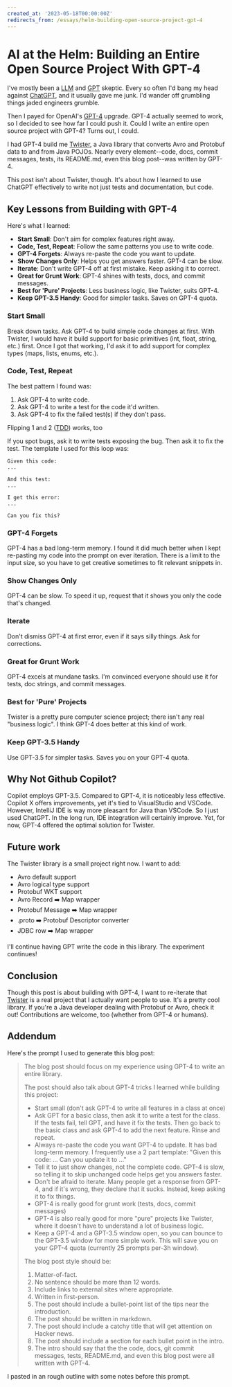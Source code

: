 ```yaml
---
created_at: '2023-05-18T00:00:00Z'
redirects_from: /essays/helm-building-open-source-project-gpt-4
---
```


# AI at the Helm: Building an Entire Open Source Project With GPT-4

I've mostly been a [LLM](https://en.wikipedia.org/wiki/Large_language_model) and [GPT](https://en.wikipedia.org/wiki/Generative_pre-trained_transformer) skeptic. Every so often I'd bang my head against [ChatGPT](https://openai.com/blog/chatgpt), and it usually gave me junk. I'd wander off grumbling things jaded engineers grumble.

Then I payed for OpenAI's [GPT-4](https://openai.com/research/gpt-4) upgrade. GPT-4 actually seemed to work, so I decided to see how far I could push it. Could I write an entire open source project with GPT-4? Turns out, I could.

I had GPT-4 build me [Twister](https://github.com/criccomini/twister), a Java library that converts Avro and Protobuf data to and from Java POJOs. Nearly every element--code, docs, commit messages, tests, its README.md, even this blog post--was written by GPT-4.

This post isn't about Twister, though. It's about how I learned to use ChatGPT effectively to write not just tests and documentation, but code.

## Key Lessons from Building with GPT-4

Here's what I learned:

- **Start Small**: Don't aim for complex features right away.
- **Code, Test, Repeat**: Follow the same patterns you use to write code.
- **GPT-4 Forgets**: Always re-paste the code you want to update.
- **Show Changes Only**: Helps you get answers faster. GPT-4 can be slow.
- **Iterate**: Don't write GPT-4 off at first mistake. Keep asking it to correct.
- **Great for Grunt Work**: GPT-4 shines with tests, docs, and commit messages.
- **Best for 'Pure' Projects**: Less business logic, like Twister, suits GPT-4.
- **Keep GPT-3.5 Handy**: Good for simpler tasks. Saves on GPT-4 quota.

### Start Small

Break down tasks. Ask GPT-4 to build simple code changes at first. With Twister, I would have it build support for basic primitives (int, float, string, etc.) first. Once I got that working, I'd ask it to add support for complex types (maps, lists, enums, etc.).

### Code, Test, Repeat

The best pattern I found was:

1. Ask GPT-4 to write code.
2. Ask GPT-4 to write a test for the code it'd written.
3. Ask GPT-4 to fix the failed test(s) if they don't pass.

Flipping 1 and 2 ([TDD](https://en.wikipedia.org/wiki/Test-driven_development)) works, too

If you spot bugs, ask it to write tests exposing the bug. Then ask it to fix the test. The template I used for this loop was:

```
Given this code:
...

And this test:
...

I get this error:
...

Can you fix this?
```

### GPT-4 Forgets

GPT-4 has a bad long-term memory. I found it did much better when I kept re-pasting my code into the prompt on ever iteration. There is a limit to the input size, so you have to get creative sometimes to fit relevant snippets in.

### Show Changes Only

GPT-4 can be slow. To speed it up, request that it shows you only the code that's changed.

### Iterate

Don't dismiss GPT-4 at first error, even if it says silly things. Ask for corrections.

### Great for Grunt Work

GPT-4 excels at mundane tasks. I'm convinced everyone should use it for tests, doc strings, and commit messages.

### Best for 'Pure' Projects

Twister is a pretty pure computer science project; there isn't any real "business logic". I think GPT-4 does better at this kind of work.

### Keep GPT-3.5 Handy

Use GPT-3.5 for simpler tasks. Saves you on your GPT-4 quota.

## Why Not Github Copilot?

Copilot employs GPT-3.5. Compared to GPT-4, it is noticeably less effective. Copilot X offers improvements, yet it's tied to VisualStudio and VSCode. However, IntelliJ IDE is way more pleasant for Java than VSCode. So I just used ChatGPT. In the long run, IDE integration will certainly improve. Yet, for now, GPT-4 offered the optimal solution for Twister.

## Future work

The Twister library is a small project right now. I want to add:

* Avro default support
* Avro logical type support
* Protobuf WKT support
* Avro Record ➡️ Map wrapper
* Protobuf Message ➡️ Map wrapper
* .proto ➡️ Protobuf Descriptor converter
* JDBC row ➡️ Map wrapper

I'll continue having GPT write the code in this library. The experiment continues!

## Conclusion

Though this post is about building with GPT-4, I want to re-iterate that [Twister](https://github.com/criccomini/twister) is a real project that I actually want people to use. It's a pretty cool library. If you're a Java developer dealing with Protobuf or Avro, check it out! Contributions are welcome, too (whether from GPT-4 or humans).

## Addendum

Here's the prompt I used to generate this blog post:

> The blog post should focus on my experience using GPT-4 to write an entire library.
> 
> The post should also talk about GPT-4 tricks I learned while building this project:
> 
> - Start small (don't ask GPT-4 to write all features in a class at once)
> - Ask GPT for a basic class, then ask it to write a test for the class. If the tests fail, tell GPT, and have it fix the tests. Then go back to the basic class and ask GPT-4 to add the next feature. Rinse and repeat.
> - Always re-paste the code you want GPT-4 to update. It has bad long-term memory. I frequently use a 2 part template: "Given this code: ... Can you update it to ..."
> - Tell it to just show changes, not the complete code. GPT-4 is slow, so telling it to skip unchanged code helps get you answers faster.
> - Don't be afraid to iterate. Many people get a response from GPT-4, and if it's wrong, they declare that it sucks. Instead, keep asking it to fix things.
> - GPT-4 is really good for grunt work (tests, docs, commit messages)
> - GPT-4 is also really good for more "pure" projects like Twister, where it doesn't have to understand a lot of business logic.
> - Keep a GPT-4 and a GPT-3.5 window open, so you can bounce to the GPT-3.5 window for more simple work. This will save you on your GPT-4 quota (currently 25 prompts per-3h window).
> 
> The blog post style should be:
> 
> 1. Matter-of-fact.
> 2. No sentence should be more than 12 words.
> 3. Include links to external sites where appropriate.
> 4. Written in first-person.
> 5. The post should include a bullet-point list of the tips near the introduction.
> 6. The post should be written in markdown.
> 7. The post should include a catchy title that will get attention on Hacker news.
> 8. The post should include a section for each bullet point in the intro.
> 9. The intro should say that the the code, docs, git commit messages, tests, README.md, and even this blog post were all written with GPT-4.

I pasted in an rough outline with some notes before this prompt.